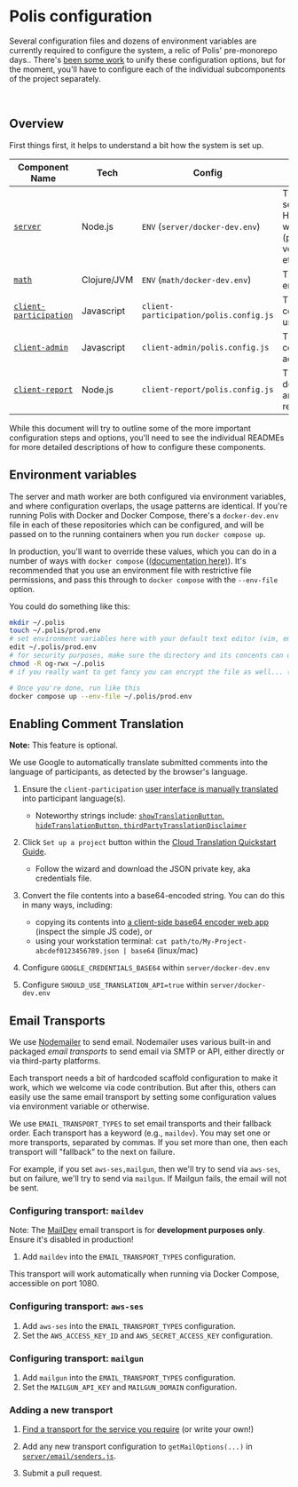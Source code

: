 # Polis configuration

Several configuration files and dozens of environment variables are currently required to configure the system, a relic of Polis' pre-monorepo days..
There's [been some work](https://github.com/compdemocracy/polis/pull/1341) to unify these configuration options, but for the moment, you'll have to configure each of the individual subcomponents of the project separately.


</br>


## Overview

First things first, it helps to understand a bit how the system is set up.

| Component Name | Tech | Config | Description |
|----------------|------|--------| ----------- |
| [`server`][dir-server] | Node.js | `ENV` (`server/docker-dev.env`) | The main server. Handles client web requests (page loads, vote activity, etc.) |
| [`math`][dir-math] | Clojure/JVM | `ENV` (`math/docker-dev.env`) | The math engine.  |
| [`client-participation`][dir-participation] | Javascript | `client-participation/polis.config.js` | The client code for end-users. |
| [`client-admin`][dir-admin] | Javascript | `client-admin/polis.config.js` | The client code for administrators. |
| [`client-report`][dir-report] | Node.js | `client-report/polis.config.js` | The code for detailed analytics reports. |

   [dir-server]: /server
   [dir-math]: /math
   [dir-participation]: /client-participation
   [dir-admin]: /client-admin
   [dir-report]: /client-report

While this document will try to outline some of the more important configuration steps and options, you'll need to see the individual READMEs for more detailed descriptions of how to configure these components.


## Environment variables

The server and math worker are both configured via environment variables, and where configuration overlaps, the usage patterns are identical.
If you're running Polis with Docker and Docker Compose, there's a `docker-dev.env` file in each of these repositories which can be configured, and will be passed on to the running containers when you run `docker compose up`.

In production, you'll want to override these values, which you can do in a number of ways with `docker compose` ([(documentation here)](https://docs.docker.com/compose/environment-variables/)).
It's recommended that you use an environment file with restrictive file permissions, and pass this through to `docker compose` with the `--env-file` option.

You could do something like this:

```sh
mkdir ~/.polis
touch ~/.polis/prod.env
# set environment variables here with your default text editor (vim, emacs, nano, etc.)
edit ~/.polis/prod.env
# for security purposes, make sure the directory and its concents can only be read by your user
chmod -R og-rwx ~/.polis
# if you really want to get fancy you can encrypt the file as well... (excercise left to reader)

# Once you're done, run like this
docker compose up --env-file ~/.polis/prod.env
```

## Enabling Comment Translation

**Note:** This feature is optional.

We use Google to automatically translate submitted comments into the language of participants, as detected by the browser's language.

1. Ensure the `client-participation` [user interface is manually translated][translate-ui] into participant language(s).
    - Noteworthy strings include: [`showTranslationButton`, `hideTranslationButton`, `thirdPartyTranslationDisclaimer`][translate-strings]
1. Click `Set up a project` button within the [Cloud Translation Quickstart Guide][gtranslate-quickstart].
    - Follow the wizard and download the JSON private key, aka credentials file.
1. Convert the file contents into a base64-encoded string. You can do this in many ways, including:
    - copying its contents into [a client-side base64 encoder web app][base64-encoder] (inspect the simple JS code), or
    - using your workstation terminal: `cat path/to/My-Project-abcdef0123456789.json | base64` (linux/mac)
1. Configure `GOOGLE_CREDENTIALS_BASE64` within `server/docker-dev.env`
1. Configure `SHOULD_USE_TRANSLATION_API=true` within `server/docker-dev.env`

   [translate-ui]: #translating-the-user-interface
   [translate-strings]: /client-participation/js/strings/en_us.js#L96-L98
   [gtranslate-quickstart]: https://cloud.google.com/translate/docs/basic/setup-basic
   [base64-encoder]: https://codepen.io/bsngr/pen/awuDh


## Email Transports

We use [Nodemailer][] to send email. Nodemailer uses various built-in and
packaged _email transports_ to send email via SMTP or API, either directly or
via third-party platforms.

Each transport needs a bit of hardcoded scaffold configuration to make it work,
which we welcome via code contribution. But after this, others can easily use
the same email transport by setting some configuration values via environment
variable or otherwise.

We use `EMAIL_TRANSPORT_TYPES` to set email transports and their fallback
order. Each transport has a keyword (e.g., `maildev`). You may set one or more
transports, separated by commas. If you set more than one, then each transport
will "fallback" to the next on failure.

For example, if you set `aws-ses,mailgun`, then we'll try to send via
`aws-ses`, but on failure, we'll try to send via `mailgun`. If Mailgun fails,
the email will not be sent.

   [Nodemailer]: https://nodemailer.com/about/

### Configuring transport: `maildev`

Note: The [MailDev][] email transport is for **development purposes only**. Ensure it's disabled in production!

1. Add `maildev` into the `EMAIL_TRANSPORT_TYPES` configuration.

This transport will work automatically when running via Docker Compose, accessible on port 1080.

   [MailDev]: https://github.com/maildev/maildev

### Configuring transport: `aws-ses`

1. Add `aws-ses` into the `EMAIL_TRANSPORT_TYPES` configuration.
2. Set the `AWS_ACCESS_KEY_ID` and `AWS_SECRET_ACCESS_KEY` configuration.

### Configuring transport: `mailgun`

1. Add `mailgun` into the `EMAIL_TRANSPORT_TYPES` configuration.
2. Set the `MAILGUN_API_KEY` and `MAILGUN_DOMAIN` configuration.

### Adding a new transport

1. [Find a transport for the service you require][transports] (or write your
   own!)
2. Add any new transport configuration to `getMailOptions(...)` in
   [`server/email/senders.js`][mail-senders].
3. Submit a pull request.

   [transports]: https://github.com/search?q=nodemailer+transport
   [mail-senders]: /server/email/senders.js

